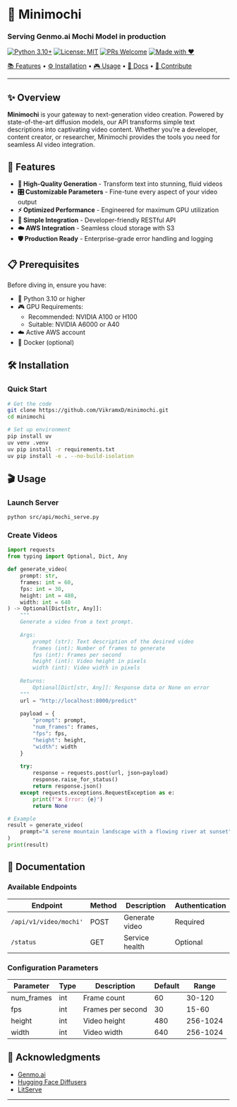 

# 🍡 Minimochi

### Serving Genmo.ai Mochi Model in production

[![Python 3.10+](https://img.shields.io/badge/python-3.10+-blue.svg?style=flat-square)](https://www.python.org/downloads/)
[![License: MIT](https://img.shields.io/badge/License-MIT-yellow.svg?style=flat-square)](https://opensource.org/licenses/MIT)
[![PRs Welcome](https://img.shields.io/badge/PRs-welcome-brightgreen.svg?style=flat-square)](https://makeapullrequest.com)
[![Made with ❤️](https://img.shields.io/badge/Made%20with-%E2%9D%A4%EF%B8%8F-red.svg?style=flat-square)](https://github.com/VikramxD/minimochi)

[📚 Features](#-features) • 
[⚙️ Installation](#%EF%B8%8F-installation) • 
[🎮 Usage](#-usage) • 
[📖 Docs](#-documentation) • 
[🤝 Contribute](#-testing)

---

</div>

## ✨ Overview

**Minimochi** is your gateway to next-generation video creation. Powered by state-of-the-art diffusion models, our API transforms simple text descriptions into captivating video content. Whether you're a developer, content creator, or researcher, Minimochi provides the tools you need for seamless AI video integration.

## 🚀 Features

- **🎨 High-Quality Generation** - Transform text into stunning, fluid videos
- **🎛️ Customizable Parameters** - Fine-tune every aspect of your video output
- **⚡ Optimized Performance** - Engineered for maximum GPU utilization
- **🔌 Simple Integration** - Developer-friendly RESTful API
- **☁️ AWS Integration** - Seamless cloud storage with S3
- **🛡️ Production Ready** - Enterprise-grade error handling and logging

## 📋 Prerequisites

Before diving in, ensure you have:

- 🐍 Python 3.10 or higher
- 🎮 GPU Requirements:
  - Recommended: NVIDIA A100 or H100
  - Suitable: NVIDIA A6000 or A40
- ☁️ Active AWS account
- 🐳 Docker (optional)

## 🛠️ Installation

### Quick Start

```bash
# Get the code
git clone https://github.com/VikramxD/minimochi.git
cd minimochi

# Set up environment
pip install uv
uv venv .venv
uv pip install -r requirements.txt
uv pip install -e . --no-build-isolation
```


## 🎬 Usage

### Launch Server

```bash
python src/api/mochi_serve.py
```

### Create Videos

```python
import requests
from typing import Optional, Dict, Any

def generate_video(
    prompt: str,
    frames: int = 60,
    fps: int = 30,
    height: int = 480,
    width: int = 640
) -> Optional[Dict[str, Any]]:
    """
    Generate a video from a text prompt.
    
    Args:
        prompt (str): Text description of the desired video
        frames (int): Number of frames to generate
        fps (int): Frames per second
        height (int): Video height in pixels
        width (int): Video width in pixels
    
    Returns:
        Optional[Dict[str, Any]]: Response data or None on error
    """
    url = "http://localhost:8000/predict"
    
    payload = {
        "prompt": prompt,
        "num_frames": frames,
        "fps": fps,
        "height": height,
        "width": width
    }
    
    try:
        response = requests.post(url, json=payload)
        response.raise_for_status()
        return response.json()
    except requests.exceptions.RequestException as e:
        print(f"❌ Error: {e}")
        return None

# Example
result = generate_video(
    prompt="A serene mountain landscape with a flowing river at sunset"
)
print(result)
```

## 📖 Documentation

### Available Endpoints

| Endpoint | Method | Description | Authentication |
|----------|--------|-------------|----------------|
| `/api/v1/video/mochi'` | POST | Generate video | Required |
| `/status` | GET | Service health | Optional |


### Configuration Parameters

| Parameter | Type | Description | Default | Range |
|-----------|------|-------------|---------|--------|
| num_frames | int | Frame count | 60 | 30-120 |
| fps | int | Frames per second | 30 | 15-60 |
| height | int | Video height | 480 | 256-1024 |
| width | int | Video width | 640 | 256-1024 |




## 🙏 Acknowledgments

- [Genmo.ai](https://github.com/genmoai)
- [Hugging Face Diffusers](https://github.com/huggingface/diffusers)
- [LitServe](https://github.com/Lightning-AI/litserve) 
---

